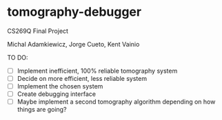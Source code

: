 # tomography-debugger

CS269Q Final Project

Michal Adamkiewicz, Jorge Cueto, Kent Vainio

TO DO:
- [ ] Implement inefficient, 100% reliable tomography system
- [ ] Decide on more efficient, less reliable system
- [ ] Implement the chosen system
- [ ] Create debugging interface
- [ ] Maybe implement a second tomography algorithm depending on how things are going?
